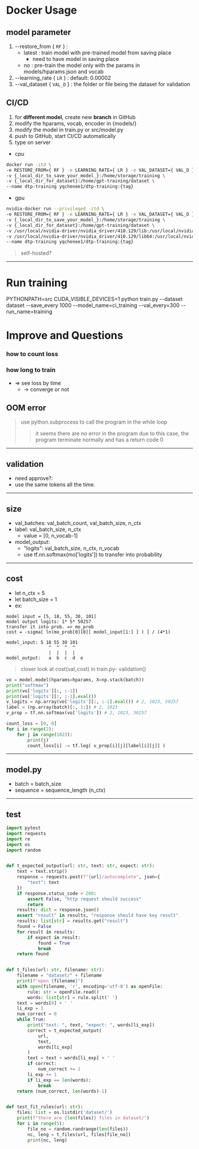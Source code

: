 # Docker Usage
## model parameter
1.  --restore_from { `RF` } : 
    * latest  : train model with pre-trained model from saving place
      * need to have model in saving place
    * no  : pre-train the model only with the params in models/hparams.json and vocab
2.  --learning_rate { `LR` } : default: 0.00002
3.  --val_dataset { `VAL_D` } : the folder or file being the dataset for validation

## CI/CD
1. for **different model**, create new **branch** in GitHub
1. modify the hparams, vocab, encoder in {models/}
2. modify the model in train.py or src/model.py
3. push to GitHub, start CI/CD automatically
4. type on server
  * cpu
```bash
docker run -itd \
-e RESTORE_FROM={ RF } -e LEARNING_RATE={ LR } -e VAL_DATASET={ VAL_D } \
-v {_local_dir_to_save_your_model_}:/home/storage/training \
-v {_local_dir_for_dataset}:/home/gpt-training/dataset \
--name dtp-training yqchenee1/dtp-training:{tag}
```
  * gpu
```bash
nvidia-docker run --privileged -itd \
-e RESTORE_FROM={ RF } -e LEARNING_RATE={ LR } -e VAL_DATASET={ VAL_D } \
-v {_local_dir_to_save_your_model_}:/home/storage/training \
-v {_local_dir_for_dataset}:/home/gpt-training/dataset \
-v /usr/local/nvidia-driver/nvidia_driver/410.129/lib:/usr/local/nvidia/lib \
-v /usr/local/nvidia-driver/nvidia_driver/410.129/lib64:/usr/local/nvidia/lib64 \
--name dtp-training yqchenee1/dtp-training:{tag}
```
>  self-hosted?

----

# Run training
PYTHONPATH=src CUDA_VISIBLE_DEVICES=1 python train.py --dataset dataset --save_every 1000 --model_name=ci_training --val_every=300 --run_name=training

# Improve and Questions
### how to count loss
### how long to train
- => see loss by time
  - -> converge or not
## OOM error
> use python.subprocess to call the program in the while loop
>> it seems there are no error in the program due to this case,
>> the program terminate normally and has a return code 0

---

## validation
-  need approve?:
  - use the same tokens all the time.

---

## size
- val_batches: val_batch_count, val_batch_size, n_ctx
- label: val_batch_size, n_ctx
  - value = [0, n_vocab-1]
- model_output:
  - "logits": val_batch_size, n_ctx, n_vocab
  - use tf.nn.softmax(mo['logits']) to transfer into probability

---

## cost
- let n_ctx = 5
- let batch_size = 1
- ex:
```
model input = [5, 18, 55, 30, 101]
model output logits: 1* 5* 50257
transfer it into prob. => mo_prob
cost = -sigma[ ln(mo_prob[0][0][ model_input[1:] ] ) ] / (4*1)
```
```
model_input: 5 18 55 30 101
                ^  ^  ^  ^
                |  |  |  |
model_output:   a  b  c  d  e
```
> closer look at cost(val_cost) in train.py- validation()
```python
vo = model.model(hparams=hparams, X=np.stack(batch))
print("softmax")
print(vo['logits'][:, :-1])
print(vo['logits'][:, :-1].eval())
v_logits = np.array(vo['logits'][:, :-1].eval()) # 2, 1023, 50257
label = (np.array(batch)[:, 1:]) # 2, 1023
v_prop = tf.nn.softmax(vo['logits']) # 2, 1023, 50257

count_loss = [0, 0]
for i in range(2):
    for j in range(1023):
        print(j)
        count_loss[i] -= tf.log( v_prop[i][j][label[i][j]] )
```

---

## model.py
- batch = batch_size
- sequence = sequence_length (n_ctx)

---

## test
```python
import pytest
import requests
import re
import os
import random


def t_expected_output(url: str, text: str, expect: str):
    text = text.strip()
    response = requests.post(f"{url}/autocomplete", json={
        "text": text
    })
    if response.status_code > 200:
        assert False, "http request should success"
        return
    results: dict = response.json()
    assert "result" in results, "response should have key result"
    results: list[str] = results.get("result")
    found = False
    for result in results:
        if expect in result:
            found = True
            break
    return found


def t_files(url: str, filename: str):
    filename = "dataset/" + filename
    print(f"open {filename}")
    with open(filename, 'r', encoding='utf-8') as openFile:
        rule: str = openFile.read()
        words: list[str] = rule.split(' ')
    text = words[0] + ' '
    li_exp = 1
    num_correct = 0
    while True:
        print("text: ", text, "expect: ", words[li_exp])
        correct = t_expected_output(
            url,
            text,
            words[li_exp]
        )
        text = text + words[li_exp] + ' '
        if correct:
            num_correct += 1
        li_exp += 1
        if li_exp == len(words):
            break
    return (num_correct, len(words)-1)


def test_fit_rules(url: str):
    files: list = os.listdir('dataset/')
    print(f"there are {len(files)} files in dataset/")
    for i in range(5):
        file_no = random.randrange(len(files))
        nc, leng = t_files(url, files[file_no])
        print(nc, leng)
```
